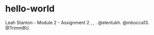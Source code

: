 # hello-world
Leah Stanton - Module 2 - Assignment 2 
<Settings>, <Manage Access>, <Invite Collaborator>. 
@elentukh. @mbocca13. @TrimmBU.
